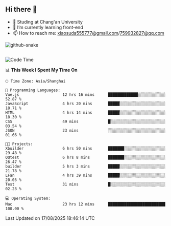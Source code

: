 ## Hi there 👋
- 🏫 Studing at Chang'an University
- 🌱 I’m currently learning front-end
- 📫 How to reach me: xiaosuda555777@gmail.com/759932827@qq.com
<!--
**Lotterng/Lotterng** is a ✨ _special_ ✨ repository because its `README.md` (this file) appears on your GitHub profile.
Here are some ideas to get you started:
- 🔭 I’m currently working on ...
- 🌱 I’m currently learning ...
- 👯 I’m looking to collaborate on ...
- 🤔 I’m looking for help with ...
- 💬 Ask me about ...
- 📫 How to reach me: ...
- 😄 Pronouns: ...
- ⚡ Fun fact: ...
-->
</div>

<!-- Snake Code Contribution Map 贪吃蛇代码贡献图 -->
  <picture>
    <source media="(prefers-color-scheme: dark)" srcset="https://cdn.jsdelivr.net/gh/sun0225SUN/sun0225SUN/profile-snake-contrib/github-contribution-grid-snake-dark.svg" />
    <source media="(prefers-color-scheme: light)" srcset="https://cdn.jsdelivr.net/gh/sun0225SUN/sun0225SUN/profile-snake-contrib/github-contribution-grid-snake.svg" />
    <img alt="github-snake" src="https://cdn.jsdelivr.net/gh/sun0225SUN/sun0225SUN/profile-snake-contrib/github-contribution-grid-snake-dark.svg" />
  </picture>

</div>

##

<!--START_SECTION:waka-->
![Code Time](http://img.shields.io/badge/Code%20Time-29%20hrs%2032%20mins-blue)

📊 **This Week I Spent My Time On** 

```text
🕑︎ Time Zone: Asia/Shanghai

💬 Programming Languages: 
Vue.js                   12 hrs 16 mins      █████████████░░░░░░░░░░░░   52.87 % 
JavaScript               4 hrs 20 mins       █████░░░░░░░░░░░░░░░░░░░░   18.71 % 
HTML                     4 hrs 14 mins       █████░░░░░░░░░░░░░░░░░░░░   18.30 % 
CSS                      49 mins             █░░░░░░░░░░░░░░░░░░░░░░░░   03.54 % 
JSON                     23 mins             ░░░░░░░░░░░░░░░░░░░░░░░░░   01.66 % 

🐱‍💻 Projects: 
Xbuilder                 6 hrs 50 mins       ███████░░░░░░░░░░░░░░░░░░   29.48 % 
QQtest                   6 hrs 8 mins        ███████░░░░░░░░░░░░░░░░░░   26.47 % 
builder                  5 hrs 3 mins        █████░░░░░░░░░░░░░░░░░░░░   21.78 % 
LFan                     4 hrs 39 mins       █████░░░░░░░░░░░░░░░░░░░░   20.05 % 
Test                     31 mins             █░░░░░░░░░░░░░░░░░░░░░░░░   02.23 % 

💻 Operating System: 
Mac                      23 hrs 12 mins      █████████████████████████   100.00 % 
```


 Last Updated on 17/08/2025 18:46:14 UTC
<!--END_SECTION:waka-->

